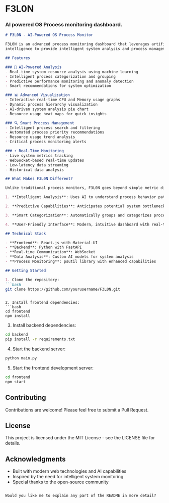 # __F3L0N__ 
### AI powered OS Process monitoring dashboard. 

```markdown
# F3L0N - AI-Powered OS Process Monitor

F3L0N is an advanced process monitoring dashboard that leverages artificial
intelligence to provide intelligent system analysis and process management capabilities.

## Features

### 🤖 AI-Powered Analysis
- Real-time system resource analysis using machine learning
- Intelligent process categorization and grouping
- Predictive performance monitoring and anomaly detection
- Smart recommendations for system optimization

### 📊 Advanced Visualization
- Interactive real-time CPU and Memory usage graphs
- Dynamic process hierarchy visualization
- AI-driven system analysis pie chart
- Resource usage heat maps for quick insights

### 🔍 Smart Process Management
- Intelligent process search and filtering
- Automated process priority recommendations
- Resource usage trend analysis
- Critical process monitoring alerts

### ⚡ Real-Time Monitoring
- Live system metrics tracking
- WebSocket-based real-time updates
- Low-latency data streaming
- Historical data analysis

## What Makes F3L0N Different?

Unlike traditional process monitors, F3L0N goes beyond simple metric display:

1. **Intelligent Analysis**: Uses AI to understand process behavior patterns and system resource utilization trends

2. **Predictive Capabilities**: Anticipates potential system bottlenecks and resource constraints before they become critical

3. **Smart Categorization**: Automatically groups and categorizes processes based on their behavior and resource usage patterns

4. **User-Friendly Interface**: Modern, intuitive dashboard with real-time updates and interactive visualizations

## Technical Stack

- **Frontend**: React.js with Material-UI
- **Backend**: Python with FastAPI
- **Real-time Communication**: WebSocket
- **Data Analysis**: Custom AI models for system analysis
- **Process Monitoring**: psutil library with enhanced capabilities

## Getting Started

1. Clone the repository:
```bash
git clone https://github.com/yourusername/F3L0N.git
 ```
```

2. Install frontend dependencies:
```bash
cd frontend
npm install
 ```

3. Install backend dependencies:
```bash
cd backend
pip install -r requirements.txt
 ```

4. Start the backend server:
```bash
python main.py
 ```

5. Start the frontend development server:
```bash
cd frontend
npm start
 ```

## Contributing
Contributions are welcome! Please feel free to submit a Pull Request.

## License
This project is licensed under the MIT License - see the LICENSE file for details.

## Acknowledgments
- Built with modern web technologies and AI capabilities
- Inspired by the need for intelligent system monitoring
- Special thanks to the open-source community
```plaintext

Would you like me to explain any part of the README in more detail?
